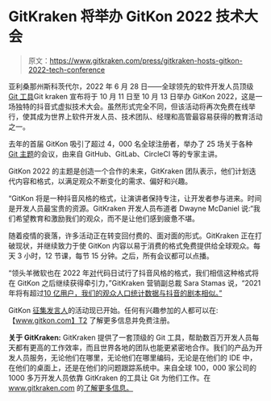 # GitKraken 将举办 GitKon 2022 技术大会

> 原文：<https://www.gitkraken.com/press/gitkraken-hosts-gitkon-2022-tech-conference>

亚利桑那州斯科茨代尔，2022 年 6 月 28 日——全球领先的软件开发人员顶级 [Git 工具](https://www.gitkraken.com/)Git kraken 宣布将于 10 月 11 日至 10 月 13 日举办 GitKon 2022，这是一场独特的抖音式虚拟技术大会。虽然形式完全不同，但该活动将再次免费在线举行，使其成为世界上软件开发人员、技术团队、经理和高管最容易获得的教育活动之一。

去年的首届 GitKon 吸引了超过 4，000 名全球注册者，举办了 25 场关于各种 [Git 主题](https://www.gitkraken.com/gitkon)的会议，由来自 GitHub、GitLab、CircleCI 等的专家主讲。

GitKon 2022 的主题是创造一个合作的未来，GitKraken 团队表示，他们计划迭代内容和格式，以满足观众不断变化的需求、偏好和兴趣。

“GitKon 将是一种抖音风格的格式，让演讲者保持专注，让开发者参与进来。时间是开发人员最宝贵的资源。GitKraken 开发人员布道者 Dwayne McDaniel 说:“我们希望教育和激励我们的观众，而不是让他们感到疲惫不堪。

随着疫情的衰落，许多活动正在转变回付费的、面对面的形式。GitKraken 正在打破现状，并继续致力于使 GitKon 内容以易于消费的格式免费提供给全球观众。每天 3 小时，12 节课，每节 15 分钟。之后，所有会议都可以点播。

“领头羊微软也在 2022 年[对](https://code.visualstudio.com/vscode-day/)代码日试行了抖音风格的格式，我们相信这种格式将在 GitKon 之后继续获得牵引力，”GitKraken 营销副总裁 Sara Stamas 说，“2021 年将有超过[10 亿用户，我们的观众人口统计数据与抖音的剧本相似。”](https://www.businessofapps.com/data/tik-tok-statistics/)

GitKon [征集发言人](https://gitkon.com/call-for-speakers/)的活动现已开始。任何有兴趣参加的人都可以在:【www.gitkon.com】T2 了解更多信息并免费注册。

**关于 GitKraken:** GitKraken 提供了一套顶级的 Git 工具，帮助数百万开发人员每天都有更高的工作效率，而且世界各地的团队也能更紧密地合作。我们的产品为开发人员服务，无论他们在哪里，无论他们在哪里编码，无论是在他们的 IDE 中，在他们的桌面上，还是在他们的问题跟踪系统中。来自全球 100，000 家公司的 1000 多万开发人员依靠 GitKraken 的工具让 Git 为他们工作。在 www.gitkraken.com 的[了解更多信息。](http://www.gitkraken.com)